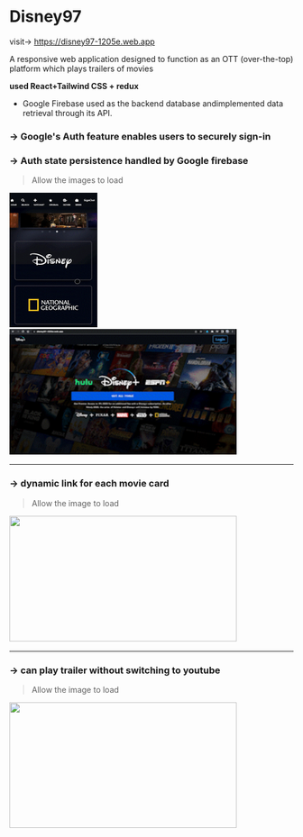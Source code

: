 # Disney97


visit-> https://disney97-1205e.web.app

A responsive web application designed to function as an OTT (over-the-top) platform which plays trailers of movies

**used React+Tailwind CSS + redux**

- Google Firebase used as the backend database andimplemented data retrieval through its API.

### →  Google's Auth feature enables users to securely sign-in
### →  Auth state persistence handled by Google firebase
> Allow the images to load


<span>  <img src="https://github.com/MNaushad97/Disney97/blob/main/src/features/DisneyMobileHome.gif" width="156" height="239.28" />  </span>
<img src="https://github.com/MNaushad97/Disney97/blob/main/src/features/DisneySignIn.gif" width="403" height="223" />






-----------------------------------------------------------------------------------------------------------------------------------------------------------

### →  dynamic link for each movie card

> Allow the image to load

<img src="https://github.com/MNaushad97/Disney97/blob/main/src/features/DisneyDynamicLink.gif" width="403" height="223" />

-----------------------------------------------------------------------------------------------------------------------------------------------------------

### →  can play trailer without switching to youtube

> Allow the image to load

<img src="https://github.com/MNaushad97/Disney97/blob/main/src/features/disneyWebTailer.gif" width="403" height="223" />


